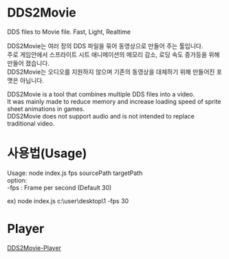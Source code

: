 # DDS2Movie
DDS files to Movie file. Fast, Light, Realtime
    
DDS2Movie는 여러 장의 DDS 파일을 묶어 동영상으로 만들어 주는 툴입니다.      
주로 게임안에서 스프라이트 시트 애니메이션의 메모리 감소, 로딩 속도 증가등을 위해 만들어 졌습니다.   
DDS2Movie는 오디오를 지원하지 않으며 기존의 동영상을 대체하기 위해 만들어진 포맷은 아닙니다.   

DDS2Movie is a tool that combines multiple DDS files into a video.   
It was mainly made to reduce memory and increase loading speed of sprite sheet animations in games.   
DDS2Movie does not support audio and is not intended to replace traditional video.   

# 사용법(Usage)

Usage: node index.js fps sourcePath targetPath   
option:    
     -fps : Frame per second (Default 30)   
        
ex) node index.js c:\user\desktop\1 -fps 30   

# Player

[DDS2Movie-Player](https://github.com/skyzerotiger/DDS2Movie-Player)
